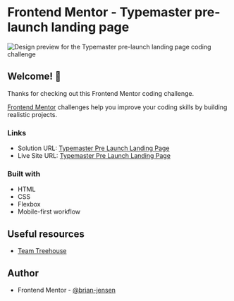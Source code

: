 # Frontend Mentor - Typemaster pre-launch landing page

![Design preview for the Typemaster pre-launch landing page
 coding challenge](./preview.jpg)

## Welcome! 👋

Thanks for checking out this Frontend Mentor coding challenge.

[Frontend Mentor](https://www.frontendmentor.io) challenges help you improve your coding skills by building realistic projects.

### Links

- Solution URL: [Typemaster Pre Launch Landing Page](https://github.com/brian-jensen/typemaster-pre-launch-landing-page)
- Live Site URL: [Typemaster Pre Launch Landing Page](https://brian-jensen.github.io/typemaster-pre-launch-landing-page/)

### Built with

- HTML
- CSS
- Flexbox
- Mobile-first workflow

## Useful resources

- [Team Treehouse](https://teamtreehouse.com/)

## Author

- Frontend Mentor - [@brian-jensen](https://www.frontendmentor.io/profile/brian-jensen)